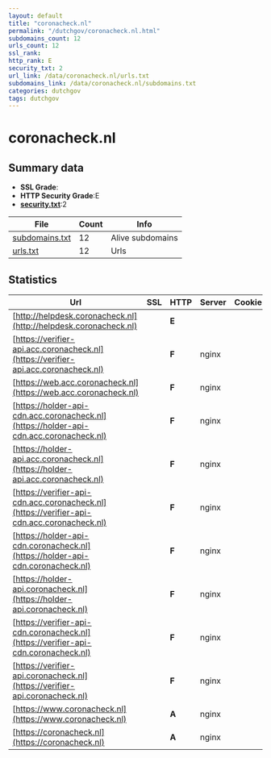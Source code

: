 ```yaml
---
layout: default
title: "coronacheck.nl"
permalink: "/dutchgov/coronacheck.nl.html"
subdomains_count: 12
urls_count: 12
ssl_rank: 
http_rank: E
security_txt: 2
url_link: /data/coronacheck.nl/urls.txt
subdomains_link: /data/coronacheck.nl/subdomains.txt
categories: dutchgov
tags: dutchgov
---
```



# coronacheck.nl
## Summary data


 - **SSL Grade**:
 - **HTTP Security Grade**:E
 - **[security.txt](https://www.digitaleoverheid.nl/nieuws/standaard-security-txt-nu-verplicht-voor-overheid/)**:2


| File       | Count | Info |
|------------|-------|------|
|[subdomains.txt](/DutchGovScope/data/coronacheck.nl/subdomains.txt)|12|Alive subdomains|
|[urls.txt](/DutchGovScope/data/coronacheck.nl/urls.txt)|12|Urls|


## Statistics


| Url | SSL | HTTP | Server | Cookie | HSTS | CORS | CTO | CSP | XFO | XXP | RP |FP| Tech |Title |
|--------|-------|-------|------|------|------|------|------|------|------|------|------|------|------|------|
|[http://helpdesk.coronacheck.nl](http://helpdesk.coronacheck.nl)| | **E**|| | | | | | | | :white_check_mark: | |||
|[https://verifier-api.acc.coronacheck.nl](https://verifier-api.acc.coronacheck.nl)| | **F**|nginx| | | | | | | | :white_check_mark: | |Nginx|502 Bad Gateway|
|[https://web.acc.coronacheck.nl](https://web.acc.coronacheck.nl)| | **F**|nginx| | | | | | | | :white_check_mark: | |Nginx|502 Bad Gateway|
|[https://holder-api-cdn.acc.coronacheck.nl](https://holder-api-cdn.acc.coronacheck.nl)| | **F**|nginx| | | | | | | | :white_check_mark: | |Nginx|502 Bad Gateway|
|[https://holder-api.acc.coronacheck.nl](https://holder-api.acc.coronacheck.nl)| | **F**|nginx| | | | | | | | :white_check_mark: | |Nginx|502 Bad Gateway|
|[https://verifier-api-cdn.acc.coronacheck.nl](https://verifier-api-cdn.acc.coronacheck.nl)| | **F**|nginx| | | | | | | | :white_check_mark: | |Nginx|502 Bad Gateway|
|[https://holder-api-cdn.coronacheck.nl](https://holder-api-cdn.coronacheck.nl)| | **F**|nginx| | | | | | | | :white_check_mark: | |HSTS Nginx||
|[https://holder-api.coronacheck.nl](https://holder-api.coronacheck.nl)| | **F**|nginx| | | | | | | | :white_check_mark: | |HSTS Nginx||
|[https://verifier-api-cdn.coronacheck.nl](https://verifier-api-cdn.coronacheck.nl)| | **F**|nginx| | | | | | | | :white_check_mark: | |HSTS Nginx||
|[https://verifier-api.coronacheck.nl](https://verifier-api.coronacheck.nl)| | **F**|nginx| | | | | | | | :white_check_mark: | |HSTS Nginx||
|[https://www.coronacheck.nl](https://www.coronacheck.nl)| | **A**|nginx| |:white_check_mark: | | |:warning: | :white_check_mark: | :white_check_mark: | :white_check_mark: | |HSTS Nginx|302 Found|
|[https://coronacheck.nl](https://coronacheck.nl)| | **A**|nginx| |:white_check_mark: | | |:warning: | :white_check_mark: | :white_check_mark: | :white_check_mark: | |HSTS Nginx|302 Found|


